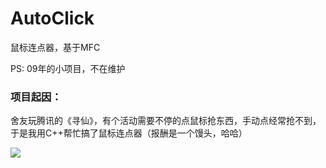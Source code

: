 # AutoClick

鼠标连点器，基于MFC

PS: 09年的小项目，不在维护

### 项目起因：

舍友玩腾讯的《寻仙》，有个活动需要不停的点鼠标抢东西，手动点经常抢不到，于是我用C++帮忙搞了鼠标连点器（报酬是一个馒头，哈哈）

![](https://pic2.zhimg.com/v2-57560ec92256fc1f45b88d49becf3869_b.png)
